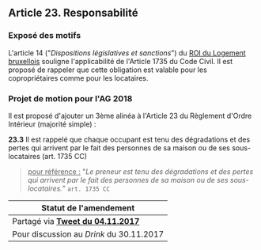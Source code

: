 ## Article 23. Responsabilité

### Exposé des motifs

L'article 14 ("*Dispositions législatives et sanctions*") du [ROI du Logement bruxellois](https://bobjr-1.github.io/Temp/Revue_ROI/ROI_Logement_Bxl_2016.pdf) souligne l'applicabilité de l'Article 1735 du Code Civil. Il est proposé de rappeler que cette obligation est valable pour les copropriétaires comme pour les locataires.

### Projet de motion pour l'AG 2018

Il est proposé d'ajouter un 3ème alinéa à l'Article 23 du Règlement d'Ordre Intérieur (majorité simple) :

**23.3** Il est rappelé que chaque occupant est tenu des dégradations et des pertes qui arrivent par le fait des personnes de sa maison ou de ses sous-locataires (art. 1735 CC)

> <u>pour référence :</u> "*Le preneur est tenu des dégradations et des pertes qui arrivent par le fait des personnes de sa maison ou de ses sous-locataires.*" `art. 1735 CC`

| Statut de l'amendement |
| --- |
| Partagé via [**Tweet du 04.11.2017**](https://twitter.com/brab80webscom/status/926798131005595648) |
| Pour discussion au *Drink* du 30.11.2017 |


